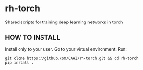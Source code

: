 # rh-torch
Shared scripts for training deep learning networks in torch 

## HOW TO INSTALL

Install only to your user. Go to your virtual environment. Run:
```
git clone https://github.com/CAAI/rh-torch.git && cd rh-torch
pip install .
```